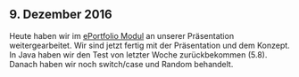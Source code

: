 ## 9. Dezember 2016
Heute haben wir im [ePortfolio Modul](/de/[module/431) an unserer Präsentation weitergearbeitet. Wir sind jetzt fertig mit der Präsentation und dem Konzept.
In Java haben wir den Test von letzter Woche zurückbekommen (5.8). Danach haben wir noch switch/case und Random behandelt.
